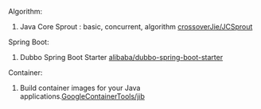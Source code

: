 Algorithm:
1.  Java Core Sprout : basic, concurrent, algorithm [crossoverJie/JCSprout](https://github.com/crossoverJie/JCSprout)

Spring Boot:
1. Dubbo Spring Boot Starter [alibaba/dubbo-spring-boot-starter](https://github.com/alibaba/dubbo-spring-boot-starter)

Container:
1. Build container images for your Java applications.[GoogleContainerTools/jib](https://github.com/GoogleContainerTools/jib)

